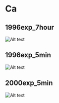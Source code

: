 # Ca

## 1996exp_7hour

![Alt text](Ca_1996exp_7hour.png)

## 1996exp_5min

![Alt text](Ca_1996exp_5min.png)

## 2000exp_5min

![Alt text](Ca_2000exp_5min.png)

